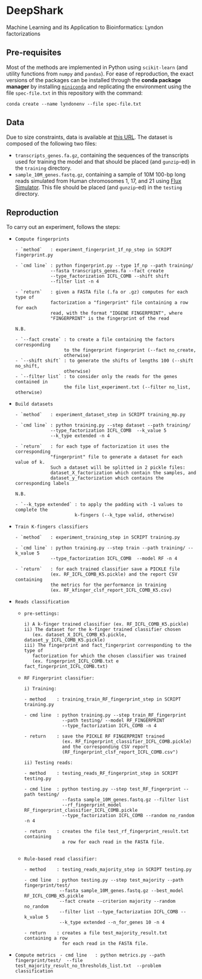 # DeepShark
Machine Learning and its Application to Bioinformatics: Lyndon factorizations

## Pre-requisites

Most of the methods are implemented in Python using `scikit-learn` (and utility
functions from `numpy` and `pandas`).
For ease of reproduction, the exact versions of the packages can be installed
through the **conda package manager** by installing
[`miniconda`](https://docs.conda.io/en/latest/miniconda.html) and replicating
the environment using the file `spec-file.txt` in this repository with the
command:

```
conda create --name lyndonenv --file spec-file.txt
```

## Data

Due to size constraints, data is available at [this
URL](https://drive.google.com/drive/folders/1_E-wKUA6PNSMqIa2jBGyFMiak4ilDsK3).
The dataset is composed of the following two files:

- `transcripts_genes.fa.gz`, containing the sequences of the transcripts used
  for training the model and that should be placed (and `gunzip`-ed) in the
  `training` directory.
- `sample_10M_genes.fastq.gz`, containing a sample of 10M 100-bp long reads
  simulated from Human chromosomes 1, 17, and 21 using [Flux
  Simulator](https://dx.doi.org/10.1093/nar/gks666). This file should be placed
  (and `gunzip`-ed) in the `testing` directory.


## Reproduction

To carry out an experiment, follows the steps:

- `Compute fingerprints` 
    ```
    - `method`   : experiment_fingerprint_1f_np_step in SCRIPT fingerprint.py

    - `cmd line` : python fingerprint.py --type 1f_np --path training/ 
                 --fasta transcripts_genes.fa --fact create 
                 --type_factorization ICFL_COMB --shift shift 
                 --filter list -n 4

    - `return`   : given a FASTA file (.fa or .gz) computes for each type of 
                 factorization a "fingerprint" file containing a row for each 
                 read, with the format "IDGENE FINGERPRINT", where 
                 "FINGERPRINT" is the fingerprint of the read
    ```
    
    `N.B.`
    ```
    - `--fact create` : to create a file containing the factors corresponding 
                      to the fingerprint fingerprint (--fact no_create, 
                      otherwise)
    - `--shift shift` : to generate the shifts of lengths 100 (--shift no_shift, 
                      otherwise)
    - `--filter list` : to consider only the reads for the genes contained in 
                      the file list_experiment.txt (--filter no_list, otherwise)
    ```

- `Build datasets`
    ```
    - `method`   : experiment_dataset_step in SCRIPT training_mp.py

    - `cmd line` : python training.py --step dataset --path training/ 
                 --type_factorization ICFL_COMB  --k_value 5
                 --k_type extended -n 4

    - `return`   : for each type of factorization it uses the corresponding 
                 "fingerprint" file to generate a dataset for each value of k. 
                 Such a dataset will be splitted in 2 pickle files: 
                 dataset_X_factorization which contain the samples, and 
                 dataset_y_factorization which contains the corresponding labels
    ```
    
    `N.B.`
    ```
    - `--k_type extended` : to apply the padding with -1 values to complete the 
                          k-fingers (--k_type valid, otherwise)
    ```

- `Train K-fingers classifiers`
    ```
    - `method`   : experiment_training_step in SCRIPT training.py

    - `cmd line` : python training.py --step train --path training/ --k_value 5
                 --type_factorization ICFL_COMB  --model RF -n 4

    - `return`   : for each trained classifier save a PICKLE file 
                 (ex. RF_ICFL_COMB_K5.pickle) and the report CSV containing 
                 the metrics for the performance in training 
                 (ex. RF_kfinger_clsf_report_ICFL_COMB_K5.csv)
    ```

- `Reads classification`
    - `pre-settings:`
        ```
        i) A k-finger trained classifier (ex. RF_ICFL_COMB_K5.pickle)
        ii) The dataset for the k-finger trained classifier chosen 
           (ex. dataset_X_ICFL_COMB_K5.pickle, dataset_y_ICFL_COMB_K5.pickle)
        iii) The fingerprint and fact_fingerprint corresponding to the type of 
           factorization for which the chosen classifier was trained 
           (ex. fingerprint_ICFL_COMB.txt e fact_fingerprint_ICFL_COMB.txt)
        ```
        
    - `RF Fingerprint classifier:` 
        ```
        i) Training:

        - method    : training_train_RF_fingerprint_step in SCRIPT training.py

        - cmd line  : python training.py --step train_RF_fingerprint 
                      --path testing/ --model RF_FINGERPRINT
                      --type_factorization ICFL_COMB -n 4

        - return    : save the PICKLE RF FINGERPRINT trained 
                      (ex. RF_fingerprint_classifier_ICFL_COMB.pickle)
                      and the corresponding CSV report 
                      (RF_fingerprint_clsf_report_ICFL_COMB.csv")

        ii) Testing reads:

        - method    : testing_reads_RF_fingerprint_step in SCRIPT testing.py

        - cmd line  : python testing.py --step test_RF_fingerprint --path testing/ 
                      --fasta sample_10M_genes.fastq.gz --filter list
                      --rf_fingerprint_model RF_fingerprint_classifier_ICFL_COMB.pickle  
                      --type_factorization ICFL_COMB --random no_random -n 4

        - return    : creates the file test_rf_fingerprint_result.txt containing 
                      a row for each read in the FASTA file. 
                      
        ```
        
    - `Rule-based read classifier:`
        ```
        - method    : testing_reads_majority_step in SCRIPT testing.py

        - cmd line  : python testing.py --step test_majority --path fingerprint/test/ 
                     --fasta sample_10M_genes.fastq.gz --best_model RF_ICFL_COMB_K5.pickle 
                     --fact create --criterion majority --random no_random
                     --filter list --type_factorization ICFL_COMB --k_value 5 
                     --k_type extended --n_for_genes 10 -n 4

        - return    : creates a file test_majority_result.txt containing a row 
                      for each read in the FASTA file. 
        ```

- `Compute metrics`
       ``` 
       - cmd line   : python metrics.py --path fingerprint/test/ 
                      --file test_majority_result_no_thresholds_list.txt 
                      --problem classification
       ```

